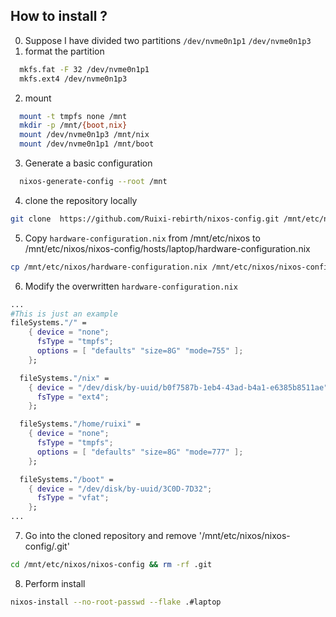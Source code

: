 ## How to install ?
0. Suppose I have divided two partitions `/dev/nvme0n1p1` `/dev/nvme0n1p3`
1. format the partition 
```bash
  mkfs.fat -F 32 /dev/nvme0n1p1 
  mkfs.ext4 /dev/nvme0n1p3
```
2. mount 
```bash
  mount -t tmpfs none /mnt 
  mkdir -p /mnt/{boot,nix}
  mount /dev/nvme0n1p3 /mnt/nix
  mount /dev/nvme0n1p1 /mnt/boot 
```
3. Generate a basic configuration 
```bash
  nixos-generate-config --root /mnt
```
4. clone the repository locally 
```bash
git clone  https://github.com/Ruixi-rebirth/nixos-config.git /mnt/etc/nixos/ 
```
5. Copy `hardware-configuration.nix` from /mnt/etc/nixos to /mnt/etc/nixos/nixos-config/hosts/laptop/hardware-configuration.nix 
```bash 
cp /mnt/etc/nixos/hardware-configuration.nix /mnt/etc/nixos/nixos-config/hosts/laptop/hardware-configuration.nix
```
6. Modify the overwritten `hardware-configuration.nix` 
```nix
...
#This is just an example
fileSystems."/" =
    { device = "none";
      fsType = "tmpfs";
      options = [ "defaults" "size=8G" "mode=755" ];
    };

  fileSystems."/nix" =
    { device = "/dev/disk/by-uuid/b0f7587b-1eb4-43ad-b4a1-e6385b8511ae";
      fsType = "ext4";
    };

  fileSystems."/home/ruixi" =
    { device = "none";
      fsType = "tmpfs";
      options = [ "defaults" "size=8G" "mode=777" ];
    };

  fileSystems."/boot" =
    { device = "/dev/disk/by-uuid/3C0D-7D32";
      fsType = "vfat";
    };
...
```
7. Go into the cloned repository and remove '/mnt/etc/nixos/nixos-config/.git' 
```bash 
cd /mnt/etc/nixos/nixos-config && rm -rf .git
```
8. Perform install
```bash
nixos-install --no-root-passwd --flake .#laptop
```

